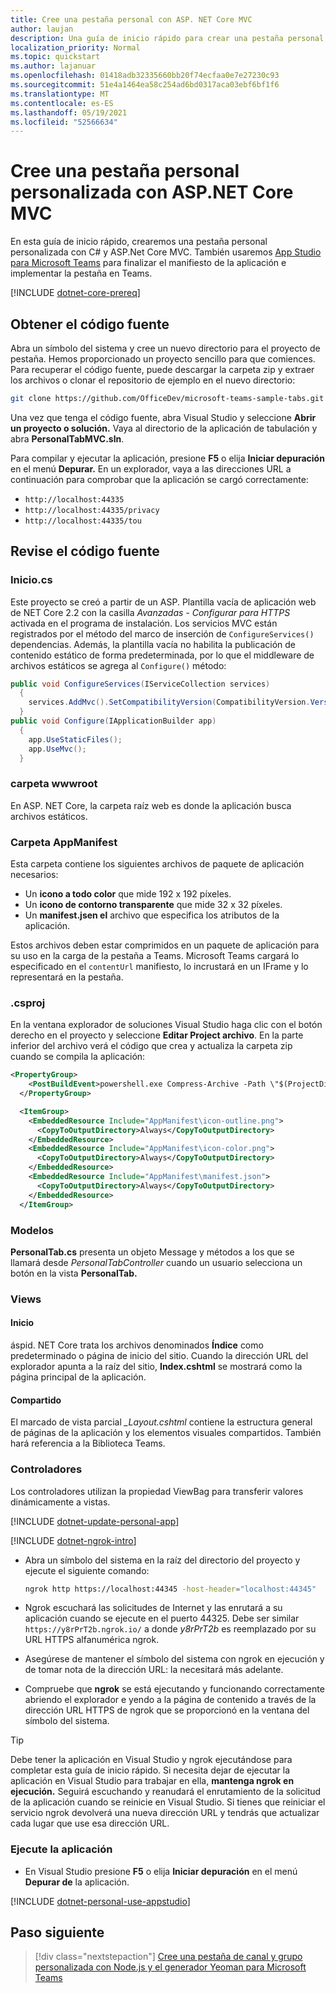 ```yaml
---
title: Cree una pestaña personal con ASP. NET Core MVC
author: laujan
description: Una guía de inicio rápido para crear una pestaña personal personalizada con ASP. MVC de NET Core.
localization_priority: Normal
ms.topic: quickstart
ms.author: lajanuar
ms.openlocfilehash: 01418adb32335660bb20f74ecfaa0e7e27230c93
ms.sourcegitcommit: 51e4a1464ea58c254ad6bd0317aca03ebf6bf1f6
ms.translationtype: MT
ms.contentlocale: es-ES
ms.lasthandoff: 05/19/2021
ms.locfileid: "52566634"
---
```

# <a name="create-a-custom-personal-tab-with-aspnet-core-mvc"></a>Cree una pestaña personal personalizada con ASP.NET Core MVC

En esta guía de inicio rápido, crearemos una pestaña personal personalizada con C# y ASP.Net Core MVC. También usaremos [App Studio para Microsoft Teams](~/concepts/build-and-test/app-studio-overview.md) para finalizar el manifiesto de la aplicación e implementar la pestaña en Teams.

[!INCLUDE [dotnet-core-prereq](~/includes/tabs/dotnet-core-prereq.md)]

## <a name="get-the-source-code"></a>Obtener el código fuente

Abra un símbolo del sistema y cree un nuevo directorio para el proyecto de pestaña. Hemos proporcionado un proyecto sencillo para que comiences. Para recuperar el código fuente, puede descargar la carpeta zip y extraer los archivos o clonar el repositorio de ejemplo en el nuevo directorio:

``` bash
git clone https://github.com/OfficeDev/microsoft-teams-sample-tabs.git
```

Una vez que tenga el código fuente, abra Visual Studio y seleccione **Abrir un proyecto o solución.** Vaya al directorio de la aplicación de tabulación y abra **PersonalTabMVC.sln**.

Para compilar y ejecutar la aplicación, presione **F5** o elija **Iniciar depuración** en el menú **Depurar.** En un explorador, vaya a las direcciones URL a continuación para comprobar que la aplicación se cargó correctamente:

* `http://localhost:44335`
* `http://localhost:44335/privacy`
* `http://localhost:44335/tou`

## <a name="review-the-source-code"></a>Revise el código fuente

### <a name="startupcs"></a>Inicio.cs

Este proyecto se creó a partir de un ASP. Plantilla vacía de aplicación web de NET Core 2.2 con la casilla *Avanzadas - Configurar para HTTPS* activada en el programa de instalación. Los servicios MVC están registrados por el método del marco de inserción de `ConfigureServices()` dependencias. Además, la plantilla vacía no habilita la publicación de contenido estático de forma predeterminada, por lo que el middleware de archivos estáticos se agrega al `Configure()` método:

``` csharp
public void ConfigureServices(IServiceCollection services)
  {
    services.AddMvc().SetCompatibilityVersion(CompatibilityVersion.Version_2_2);
  }
public void Configure(IApplicationBuilder app)
  {
    app.UseStaticFiles();
    app.UseMvc();
  }
```

### <a name="wwwroot-folder"></a>carpeta wwwroot

En ASP. NET Core, la carpeta raíz web es donde la aplicación busca archivos estáticos.

### <a name="appmanifest-folder"></a>Carpeta AppManifest

Esta carpeta contiene los siguientes archivos de paquete de aplicación necesarios:

* Un **icono a todo color** que mide 192 x 192 píxeles.
* Un **icono de contorno transparente** que mide 32 x 32 píxeles.
* Un **manifest.jsen el** archivo que especifica los atributos de la aplicación.

Estos archivos deben estar comprimidos en un paquete de aplicación para su uso en la carga de la pestaña a Teams. Microsoft Teams cargará lo especificado en el `contentUrl` manifiesto, lo incrustará en un IFrame y lo representará en la pestaña.

### <a name="csproj"></a>.csproj

En la ventana explorador de soluciones Visual Studio haga clic con el botón derecho en el proyecto y seleccione **Editar Project archivo**. En la parte inferior del archivo verá el código que crea y actualiza la carpeta zip cuando se compila la aplicación:

``` xml
<PropertyGroup>
    <PostBuildEvent>powershell.exe Compress-Archive -Path \"$(ProjectDir)AppManifest\*\" -DestinationPath \"$(TargetDir)tab.zip\" -Force</PostBuildEvent>
  </PropertyGroup>

  <ItemGroup>
    <EmbeddedResource Include="AppManifest\icon-outline.png">
      <CopyToOutputDirectory>Always</CopyToOutputDirectory>
    </EmbeddedResource>
    <EmbeddedResource Include="AppManifest\icon-color.png">
      <CopyToOutputDirectory>Always</CopyToOutputDirectory>
    </EmbeddedResource>
    <EmbeddedResource Include="AppManifest\manifest.json">
      <CopyToOutputDirectory>Always</CopyToOutputDirectory>
    </EmbeddedResource>
  </ItemGroup>
```

### <a name="models"></a>Modelos

**PersonalTab.cs** presenta un objeto Message y métodos a los que se llamará desde *PersonalTabController* cuando un usuario selecciona un botón en la vista **PersonalTab.**

### <a name="views"></a>Views

#### <a name="home"></a>Inicio

áspid. NET Core trata los archivos denominados **Índice** como predeterminado o página de inicio del sitio. Cuando la dirección URL del explorador apunta a la raíz del sitio, **Index.cshtml** se mostrará como la página principal de la aplicación.

#### <a name="shared"></a>Compartido

El marcado de vista parcial *_Layout.cshtml* contiene la estructura general de páginas de la aplicación y los elementos visuales compartidos. También hará referencia a la Biblioteca Teams.

### <a name="controllers"></a>Controladores

Los controladores utilizan la propiedad ViewBag para transferir valores dinámicamente a vistas.

[!INCLUDE [dotnet-update-personal-app](~/includes/tabs/dotnet-update-personal-app.md)]

[!INCLUDE [dotnet-ngrok-intro](~/includes/tabs/dotnet-ngrok-intro.md)]

* Abra un símbolo del sistema en la raíz del directorio del proyecto y ejecute el siguiente comando:

    ``` bash
    ngrok http https://localhost:44345 -host-header="localhost:44345"
    ```

* Ngrok escuchará las solicitudes de Internet y las enrutará a su aplicación cuando se ejecute en el puerto 44325.  Debe ser similar `https://y8rPrT2b.ngrok.io/` a donde *y8rPrT2b* es reemplazado por su URL HTTPS alfanumérica ngrok.

* Asegúrese de mantener el símbolo del sistema con ngrok en ejecución y de tomar nota de la dirección URL: la necesitará más adelante.

* Compruebe que **ngrok** se está ejecutando y funcionando correctamente abriendo el explorador e yendo a la página de contenido a través de la dirección URL HTTPS de ngrok que se proporcionó en la ventana del símbolo del sistema.

> [!TIP]
> Debe tener la aplicación en Visual Studio y ngrok ejecutándose para completar esta guía de inicio rápido. Si necesita dejar de ejecutar la aplicación en Visual Studio para trabajar en ella, **mantenga ngrok en ejecución.** Seguirá escuchando y reanudará el enrutamiento de la solicitud de la aplicación cuando se reinicie en Visual Studio. Si tienes que reiniciar el servicio ngrok devolverá una nueva dirección URL y tendrás que actualizar cada lugar que use esa dirección URL.

### <a name="run-your-application"></a>Ejecute la aplicación

* En Visual Studio presione **F5** o elija **Iniciar depuración** en el menú **Depurar de** la aplicación.

[!INCLUDE [dotnet-personal-use-appstudio](~/includes/tabs/dotnet-personal-use-appstudio.md)]

## <a name="next-step"></a>Paso siguiente

> [!div class="nextstepaction"]
> [Cree una pestaña de canal y grupo personalizada con Node.js y el generador Yeoman para Microsoft Teams](~/tabs/quickstarts/create-channel-group-tab-node-yeoman.md)
